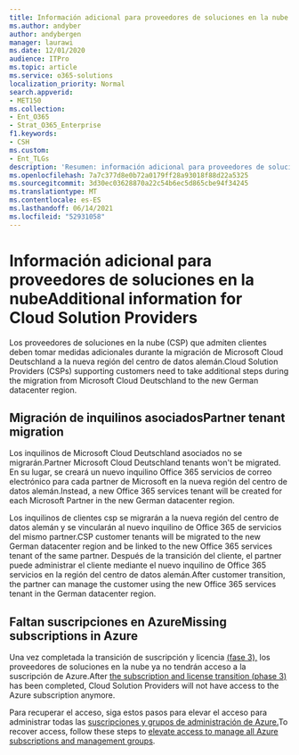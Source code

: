 ```yaml
---
title: Información adicional para proveedores de soluciones en la nube
ms.author: andyber
author: andybergen
manager: laurawi
ms.date: 12/01/2020
audience: ITPro
ms.topic: article
ms.service: o365-solutions
localization_priority: Normal
search.appverid:
- MET150
ms.collection:
- Ent_O365
- Strat_O365_Enterprise
f1.keywords:
- CSH
ms.custom:
- Ent_TLGs
description: 'Resumen: información adicional para proveedores de soluciones en la nube relevante para la migración desde Microsoft Cloud Deutschland.'
ms.openlocfilehash: 7a7c377d8e0b72a0179ff28a93018f88d22a5325
ms.sourcegitcommit: 3d30ec03628870a22c54b6ec5d865cbe94f34245
ms.translationtype: MT
ms.contentlocale: es-ES
ms.lasthandoff: 06/14/2021
ms.locfileid: "52931058"
---
```

# <a name="additional-information-for-cloud-solution-providers"></a><span data-ttu-id="3f2ae-103">Información adicional para proveedores de soluciones en la nube</span><span class="sxs-lookup"><span data-stu-id="3f2ae-103">Additional information for Cloud Solution Providers</span></span>

<span data-ttu-id="3f2ae-104">Los proveedores de soluciones en la nube (CSP) que admiten clientes deben tomar medidas adicionales durante la migración de Microsoft Cloud Deutschland a la nueva región del centro de datos alemán.</span><span class="sxs-lookup"><span data-stu-id="3f2ae-104">Cloud Solution Providers (CSPs) supporting customers  need to take additional steps during the migration from Microsoft Cloud Deutschland to the new German datacenter region.</span></span>

## <a name="partner-tenant-migration"></a><span data-ttu-id="3f2ae-105">Migración de inquilinos asociados</span><span class="sxs-lookup"><span data-stu-id="3f2ae-105">Partner tenant migration</span></span>

<span data-ttu-id="3f2ae-106">Los inquilinos de Microsoft Cloud Deutschland asociados no se migrarán.</span><span class="sxs-lookup"><span data-stu-id="3f2ae-106">Partner Microsoft Cloud Deutschland tenants won't be migrated.</span></span> <span data-ttu-id="3f2ae-107">En su lugar, se creará un nuevo inquilino Office 365 servicios de correo electrónico para cada partner de Microsoft en la nueva región del centro de datos alemán.</span><span class="sxs-lookup"><span data-stu-id="3f2ae-107">Instead, a new Office 365 services tenant will be created for each Microsoft Partner in the new German datacenter region.</span></span>

<span data-ttu-id="3f2ae-108">Los inquilinos de clientes csp se migrarán a la nueva región del centro de datos alemán y se vincularán al nuevo inquilino de Office 365 de servicios del mismo partner.</span><span class="sxs-lookup"><span data-stu-id="3f2ae-108">CSP customer tenants will be migrated to the new German datacenter region and be linked to the new Office 365 services tenant of the same partner.</span></span> <span data-ttu-id="3f2ae-109">Después de la transición del cliente, el partner puede administrar el cliente mediante el nuevo inquilino de Office 365 servicios en la región del centro de datos alemán.</span><span class="sxs-lookup"><span data-stu-id="3f2ae-109">After customer transition, the partner can manage the customer using the new Office 365 services tenant in the German datacenter region.</span></span>

## <a name="missing-subscriptions-in-azure"></a><span data-ttu-id="3f2ae-110">Faltan suscripciones en Azure</span><span class="sxs-lookup"><span data-stu-id="3f2ae-110">Missing subscriptions in Azure</span></span>

<span data-ttu-id="3f2ae-111">Una vez completada la transición de suscripción y licencia [(fase 3),](ms-cloud-germany-transition-phases.md#phase-9--10-azure-ad-finalization) los proveedores de soluciones en la nube ya no tendrán acceso a la suscripción de Azure.</span><span class="sxs-lookup"><span data-stu-id="3f2ae-111">After [the subscription and license transition (phase 3)](ms-cloud-germany-transition-phases.md#phase-9--10-azure-ad-finalization) has been completed, Cloud Solution Providers will not have access to the Azure subscription anymore.</span></span>

<span data-ttu-id="3f2ae-112">Para recuperar el acceso, siga estos pasos para elevar el acceso para administrar todas las [suscripciones y grupos de administración de Azure.](/azure/role-based-access-control/elevate-access-global-admin)</span><span class="sxs-lookup"><span data-stu-id="3f2ae-112">To recover access, follow these steps to [elevate access to manage all Azure subscriptions and management groups](/azure/role-based-access-control/elevate-access-global-admin).</span></span>
